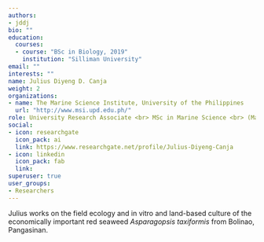 ```yaml
---
authors:
- jddj
bio: ""
education:
  courses:
  - course: "BSc in Biology, 2019"
    institution: "Silliman University"
email: ""
interests: ""
name: Julius Diyeng D. Canja
weight: 2
organizations:
- name: The Marine Science Institute, University of the Philippines
  url: "http://www.msi.upd.edu.ph/"
role: University Research Associate <br> MSc in Marine Science <br> (Marine Biology) student
social:
- icon: researchgate
  icon_pack: ai
  link: https://www.researchgate.net/profile/Julius-Diyeng-Canja
- icon: linkedin
  icon_pack: fab
  link: 
superuser: true
user_groups:
- Researchers
---
```


Julius works on the field ecology and in vitro and land-based culture of the economically important red seaweed _Asparagopsis taxiformis_ from Bolinao, Pangasinan. 
